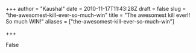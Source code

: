 +++
author = "Kaushal"
date = 2010-11-17T11:43:28Z
draft = false
slug = "the-awesomest-kill-ever-so-much-win"
title = "The awesomest kill ever!! So much WIN!"
aliases = ["the-awesomest-kill-ever-so-much-win"]

+++

False
